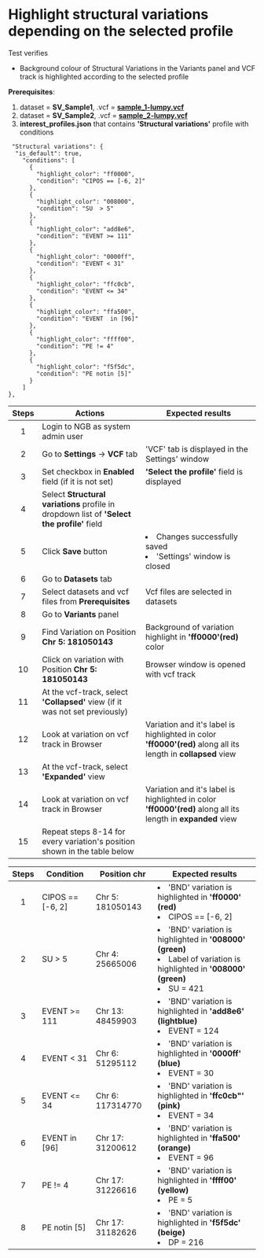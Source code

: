 # Highlight structural variations depending on the selected profile 

Test verifies
 - Background colour of Structural Variations in the Variants panel and VCF track is highlighted according to the selected profile

**Prerequisites**:

1. dataset = **SV_Sample1**, .vcf = **[sample_1-lumpy.vcf](https://ngb-oss-builds.s3.amazonaws.com/public/data/demo/ngb_demo_data/sample_1-lumpy.vcf.gz)**
2. dataset = **SV_Sample2**, .vcf = **[sample_2-lumpy.vcf](https://ngb-oss-builds.s3.amazonaws.com/public/data/demo/ngb_demo_data/sample_2-lumpy.vcf.gz)**
3. **interest_profiles.json** that contains **'Structural variations'** profile with conditions
```
 "Structural variations": {
  "is_default": true,
    "conditions": [
      {
        "highlight_color": "ff0000",
        "condition": "CIPOS == [-6, 2]"
      },
      {
        "highlight_color": "008000",
        "condition": "SU  > 5"
      },
      {
        "highlight_color": "add8e6",
        "condition": "EVENT >= 111"
      },
      {
        "highlight_color": "0000ff",
        "condition": "EVENT < 31"
      },
      {
        "highlight_color": "ffc0cb",
        "condition": "EVENT <= 34"
      },
      {
        "highlight_color": "ffa500",
        "condition": "EVENT  in [96]"
      },
      {
        "highlight_color": "ffff00",
        "condition": "PE != 4"
      },
      {
        "highlight_color": "f5f5dc",
        "condition": "PE notin [5]"
      }
    ]
},
```

| Steps | Actions | Expected results |
| :---: | --- | --- |
| 1 | Login to NGB as system admin user | |
| 2 | Go to  **Settings** -> **VCF** tab | 'VCF' tab is displayed in the Settings' window|
| 3 | Set checkbox in **Enabled** field (if it is not set)| **'Select the profile'** field is displayed |
| 4 | Select **Structural variations** profile in dropdown list of **'Select the profile'** field | |
| 5 | Click **Save** button | <li> Changes successfully saved <li> 'Settings' window is closed | 
| 6 | Go to **Datasets** tab | |
| 7 | Select datasets and vcf files from **Prerequisites** | Vcf files are selected in datasets | 
| 8 | Go to **Variants** panel | |
| 9 | Find Variation on Position **Chr 5: 181050143** | Background of variation highlight in **'ff0000'(red)** color |
| 10 | Click on variation with Position **Chr 5: 181050143** | Browser window is opened with vcf track |
| 11 | At the vcf-track, select **'Collapsed'** view (if it was not set previously)| |
| 12 | Look at variation on vcf track in Browser | Variation and it's label is highlighted in color  **'ff0000'(red)** along all its length in **collapsed** view |
| 13 | At the vcf-track, select **'Expanded'** view | 
| 14 | Look at variation on vcf track in Browser | Variation and it's label is highlighted in color  **'ff0000'(red)** along all its length in **expanded** view |
| 15 | Repeat steps 8-14 for every variation's position shown in the table below | |
 

| Steps | Condition | Position chr | Expected results |
| :---: | --- | --- | --- | 
| 1 | CIPOS == [-6, 2] | Chr 5: 181050143 | <li> 'BND' variation is highlighted in **'ff0000' (red)**  <li> CIPOS == [-6, 2] | 
| 2 | SU  > 5 | Chr 4: 25665006 | <li> 'BND' variation is highlighted in  **'008000' (green)** <li> Label of variation is highlighted in  **'008000' (green)** <li> SU = 421 |
| 3 | EVENT >= 111 | Chr 13: 48459903 | <li> 'BND' variation is highlighted in **'add8e6' (lightblue)** <li> EVENT = 124 |
| 4 | EVENT < 31 | Chr 6: 51295112 | <li> 'BND' variation is highlighted in **'0000ff' (blue)** <li>  EVENT = 30 |
| 5 | EVENT <= 34 | Chr 6: 117314770 | <li> 'BND' variation is highlighted in **'ffc0cb"' (pink)** <li> EVENT = 34 |
| 6 | EVENT  in [96] | Chr 17: 31200612 | <li> 'BND' variation is highlighted in **'ffa500' (orange)** <li> EVENT = 96 |
| 7 | PE != 4 |Chr 17: 31226616| <li>'BND' variation is highlighted in **'ffff00' (yellow)** <li> PE = 5 |
| 8 | PE notin [5] | Chr 17: 31182626 | <li> 'BND' variation is highlighted in **'f5f5dc' (beige)** <li> DP = 216 |